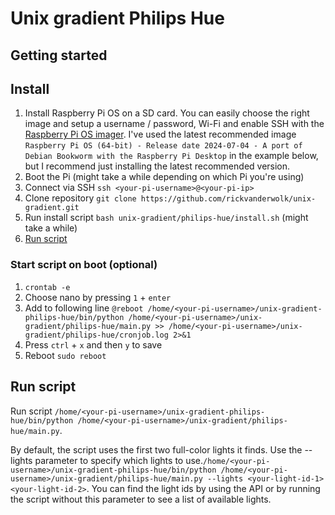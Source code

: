 # Unix gradient Philips Hue

## Getting started

## Install

1. Install Raspberry Pi OS on a SD card. You can easily choose the right image and setup a username / password, Wi-Fi and enable SSH with the [Raspberry Pi OS imager](https://www.raspberrypi.com/software/). I've used the latest recommended image `Raspberry Pi OS (64-bit) - Release date 2024-07-04 - A port of Debian Bookworm with the Raspberry Pi Desktop` in the example below, but I recommend just installing the latest recommended version.
2. Boot the Pi (might take a while depending on which Pi you're using)
3. Connect via SSH `ssh <your-pi-username>@<your-pi-ip>`
4. Clone repository `git clone https://github.com/rickvanderwolk/unix-gradient.git`
5. Run install script `bash unix-gradient/philips-hue/install.sh` (might take a while)
6. [Run script](#run-script)

### Start script on boot (optional)

1. `crontab -e`
2. Choose nano by pressing `1` + `enter`
3. Add to following line `@reboot /home/<your-pi-username>/unix-gradient-philips-hue/bin/python /home/<your-pi-username>/unix-gradient/philips-hue/main.py >> /home/<your-pi-username>/unix-gradient/philips-hue/cronjob.log 2>&1`
4. Press `ctrl` + `x` and then `y` to save
5. Reboot `sudo reboot`

<a id="#run-script"></a>
## Run script

Run script `/home/<your-pi-username>/unix-gradient-philips-hue/bin/python /home/<your-pi-username>/unix-gradient/philips-hue/main.py`.

By default, the script uses the first two full-color lights it finds. Use the --lights parameter to specify which lights to use.`/home/<your-pi-username>/unix-gradient-philips-hue/bin/python /home/<your-pi-username>/unix-gradient/philips-hue/main.py --lights <your-light-id-1> <your-light-id-2>`. You can find the light ids by using the API or by running the script without this parameter to see a list of available lights.
